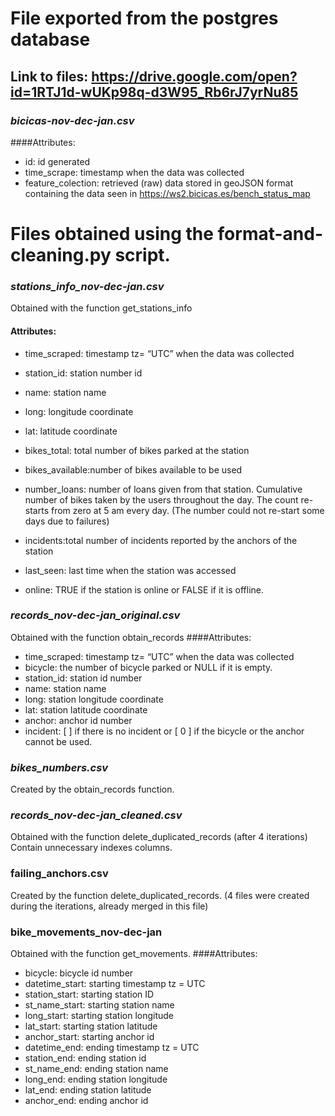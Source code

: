 ﻿# File exported from the postgres database
## Link to files: https://drive.google.com/open?id=1RTJ1d-wUKp98q-d3W95_Rb6rJ7yrNu85

### *bicicas-nov-dec-jan.csv*  
####Attributes: 
- id: id generated 
- time_scrape:  timestamp when the data was collected
- feature_colection: retrieved (raw) data stored in geoJSON format containing the  data seen in https://ws2.bicicas.es/bench_status_map 

# Files obtained using the format-and-cleaning.py script.

### *stations_info_nov-dec-jan.csv*
Obtained with the function get_stations_info
#### Attributes:
- time_scraped: timestamp tz= “UTC” when the data was collected 

- station_id: station number id 

- name: station name

- long: longitude coordinate

- lat: latitude coordinate

- bikes_total: total number of bikes parked at the station

- bikes_available:number of bikes available to be used

- number_loans: number of loans given from that station. Cumulative number of bikes taken by the users throughout the day. The count re-starts from zero at 5 am every day.  (The number could not re-start some days due to failures)

- incidents:total number of incidents reported by the anchors of the station

- last_seen: last time when the station was accessed 

- online: TRUE if the station is online or FALSE if it is offline. 


### *records_nov-dec-jan_original.csv*
Obtained with the function obtain_records
####Attributes:
- time_scraped: timestamp tz= “UTC” when the data was collected
- bicycle: the number of bicycle parked or NULL if it is empty.
- station_id: station id number
- name: station name
- long: station longitude coordinate
- lat: station latitude coordinate
- anchor: anchor id number
- incident: [ ] if there is no incident or [ 0 ] if the bicycle or the anchor cannot be used.

### *bikes_numbers.csv*
Created by the obtain_records function. 

### *records_nov-dec-jan_cleaned.csv*
Obtained with the function delete_duplicated_records (after 4 iterations)
Contain unnecessary indexes columns. 

### failing_anchors.csv 
Created by the function delete_duplicated_records.
(4 files were created during the iterations, already merged in this file)

### bike_movements_nov-dec-jan 
Obtained with the function get_movements.
####Attributes:
- bicycle: bicycle id number
- datetime_start: starting timestamp tz = UTC
- station_start: starting station ID
- st_name_start: starting station name
- long_start: starting station longitude
- lat_start: starting station latitude
- anchor_start: starting anchor id
- datetime_end: ending timestamp tz = UTC
- station_end: ending station id
- st_name_end: ending station name
- long_end: ending station longitude
- lat_end: ending station latitude
- anchor_end: ending anchor id


